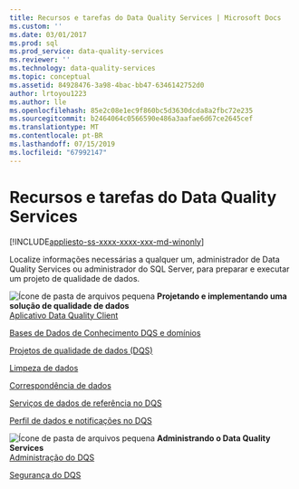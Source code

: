 ```yaml
---
title: Recursos e tarefas do Data Quality Services | Microsoft Docs
ms.custom: ''
ms.date: 03/01/2017
ms.prod: sql
ms.prod_service: data-quality-services
ms.reviewer: ''
ms.technology: data-quality-services
ms.topic: conceptual
ms.assetid: 84928476-3a98-4bac-bb47-6346142752d0
author: lrtoyou1223
ms.author: lle
ms.openlocfilehash: 85e2c08e1ec9f860bc5d3630dcda8a2fbc72e235
ms.sourcegitcommit: b2464064c0566590e486a3aafae6d67ce2645cef
ms.translationtype: MT
ms.contentlocale: pt-BR
ms.lasthandoff: 07/15/2019
ms.locfileid: "67992147"
---
```

# <a name="data-quality-services-features-and-tasks"></a>Recursos e tarefas do Data Quality Services

[!INCLUDE[appliesto-ss-xxxx-xxxx-xxx-md-winonly](../includes/appliesto-ss-xxxx-xxxx-xxx-md-winonly.md)]

  Localize informações necessárias a qualquer um, administrador de Data Quality Services ou administrador do SQL Server, para preparar e executar um projeto de qualidade de dados.  
  
 ![Ícone de pasta de arquivos pequena](../analysis-services/media/filefolder-small.png "Small File Folder Icon") **Projetando e implementando uma solução de qualidade de dados**  
 [Aplicativo Data Quality Client](../data-quality-services/data-quality-client-application.md)  
  
 [Bases de Dados de Conhecimento DQS e domínios](../data-quality-services/dqs-knowledge-bases-and-domains.md)  
  
 [Projetos de qualidade de dados &#40;DQS&#41;](../data-quality-services/data-quality-projects-dqs.md)  
  
 [Limpeza de dados](../data-quality-services/data-cleansing.md)  
  
 [Correspondência de dados](../data-quality-services/data-matching.md)  
  
 [Serviços de dados de referência no DQS](../data-quality-services/reference-data-services-in-dqs.md)  
  
 [Perfil de dados e notificações no DQS](../data-quality-services/data-profiling-and-notifications-in-dqs.md)  
  
 ![Ícone de pasta de arquivos pequena](../analysis-services/media/filefolder-small.png "Small File Folder Icon") **Administrando o Data Quality Services**  
 [Administração do DQS](../data-quality-services/dqs-administration.md)  
  
 [Segurança do DQS](../data-quality-services/dqs-security.md)  
  
  
